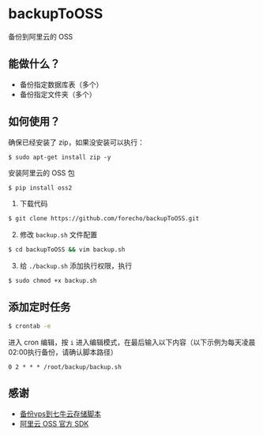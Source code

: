 # backupToOSS

备份到阿里云的 OSS

## 能做什么？

- 备份指定数据库表（多个）
- 备份指定文件夹（多个）

## 如何使用？

确保已经安装了 zip，如果没安装可以执行：

```
$ sudo apt-get install zip -y
```

安装阿里云的 OSS 包

```sh
$ pip install oss2
```


1. 下载代码

```sh
$ git clone https://github.com/forecho/backupToOSS.git
```

2. 修改 `backup.sh` 文件配置

```sh
$ cd backupToOSS && vim backup.sh
```

3. 给 `./backup.sh` 添加执行权限，执行

```sh
$ sudo chmod +x backup.sh
```

## 添加定时任务

```sh
$ crontab -e
```

进入 cron 编辑，按 `i` 进入编辑模式，在最后输入以下内容（以下示例为每天凌晨02:00执行备份，请确认脚本路径）

```
0 2 * * * /root/backup/backup.sh
```

## 感谢

- [备份vps到七牛云存储脚本](https://github.com/ccbikai/backuptoqiniu)
- [阿里云 OSS 官方 SDK](https://github.com/aliyun/aliyun-oss-python-sdk)
